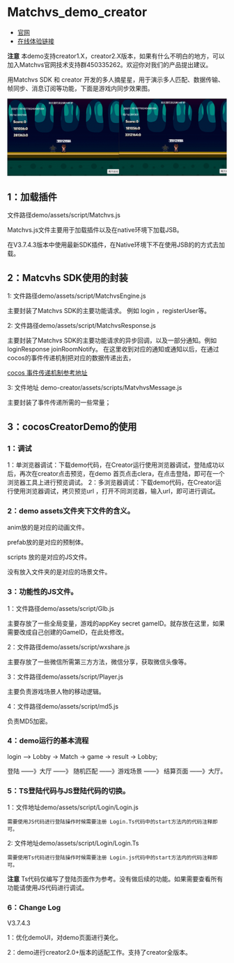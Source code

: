 # Matchvs_demo_creator
- [官网](http://www.matchvs.com/serviceDownload)
- [在线体验链接](http://demo.matchvs.com/demo-creator/)

**注意** 本demo支持creator1.X，creator2.X版本，如果有什么不明白的地方，可以加入Matchvs官网技术支持群450335262。欢迎你对我们的产品提出建议。

用Matchvs SDK 和 creator 开发的多人摘星星，用于演示多人匹配、数据传输、帧同步、消息订阅等功能，下面是游戏内同步效果图。

![conv_ops](demo.gif) 

## 1：加载插件

文件路径demo/assets/script/Matchvs.js

Matchvs.js文件主要用于加载插件以及在native环境下加载JSB。

在V3.7.4.3版本中使用最新SDK插件，在Native环境下不在使用JSB的的方式去加载。

## 2：Matcvhs SDK使用的封装

 1: 文件路径demo/assets/script/MatchvsEngine.js

主要封装了Matchvs SDK的主要功能请求。 例如 login ，registerUser等。

 2: 文件路径demo/assets/script/MatchvsResponse.js

主要封装了Matchvs SDK的主要功能请求的异步回调，以及一部分通知。例如 loginResponse joinRoomNotify。 在这里收到对应的通知或通知以后，在通过 cocos的事件传递机制把对应的数据传递出去，

[cocos 事件传递机制参考地址 ](http://docs.cocos.com/creator/manual/zh/scripting/events.html?h=%E4%BA%8B%E4%BB%B6%E4%BC%A0%E9%80%92)

 3: 文件地址 demo-creator/assets/scripts/MatvhvsMessage.js

主要封装了事件传递所需的一些常量；

## 3：cocosCreatorDemo的使用

### 1：调试

 1：单浏览器调试：下载demo代码，在Creator运行使用浏览器调试，登陆成功以后，再次在creator点击预览，在demo 首页点击clera，在点击登陆，即可在一个浏览器工具上进行预览调试。
 2：多浏览器调试：下载demo代码，在Creator运行使用浏览器调试，拷贝预览url ，打开不同浏览器，输入url，即可进行调试。

### 2：demo assets文件夹下文件的含义。

anim放的是对应的动画文件。 

prefab放的是对应的预制体。

scripts 放的是对应的JS文件。

没有放入文件夹的是对应的场景文件。

### 3：功能性的JS文件。

 1：文件路径demo/assets/script/Glb.js

主要存放了一些全局变量，游戏的appKey  secret gameID。就存放在这里，如果需要改成自己创建的GameID，在此处修改。

 2：文件路径demo/assets/script/wxshare.js

主要存放了一些微信所需第三方方法，微信分享，获取微信头像等。

 3：文件路径demo/assets/script/Player.js

主要负责游戏场景人物的移动逻辑。

 4：文件路径demo/assets/script/md5.js

负责MD5加密。


### 4：demo运行的基本流程

login —> Lobby -> Match -> game -> result -> Lobby;

登陆 ——》大厅 ——》 随机匹配 ——》游戏场景 ——》 结算页面 ——》大厅。


### 5：TS登陆代码与JS登陆代码的切换。

  1：文件地址demo/assets/script/Login/Login.js
	
	需要使用JS代码进行登陆操作时候需要注册 Login.Ts代码中的start方法内的代码注释即可。
  
  2: 文件地址demo/assets/script/Login/Login.Ts
		
	需要使用Ts代码进行登陆操作时候需要注册 Login.js代码中的start方法内的代码注释即可。 	
		
**注意** Ts代码仅编写了登陆页面作为参考。没有做后续的功能。如果需要查看所有功能请使用JS代码进行调试。
		
### 6：Change Log

V3.7.4.3

1：优化demoUI，对demo页面进行美化。

2：demo进行creator2.0+版本的适配工作。支持了creator全版本。







